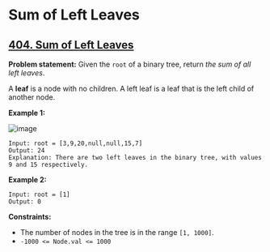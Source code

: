 # Sum of Left Leaves

## [404. Sum of Left Leaves](https://leetcode.com/problems/sum-of-left-leaves/)

**Problem statement:**
Given the `root` of a binary tree, return _the sum of all left leaves_.

A **leaf** is a node with no children. A left leaf is a leaf that is the left child of another node.

**Example 1:**

![image](https://user-images.githubusercontent.com/20440403/176985039-6802de18-8033-461c-ba69-fe871c412530.png)

```
Input: root = [3,9,20,null,null,15,7]
Output: 24
Explanation: There are two left leaves in the binary tree, with values 9 and 15 respectively.
```

**Example 2:**

```
Input: root = [1]
Output: 0
```

**Constraints:**

* The number of nodes in the tree is in the range `[1, 1000]`.
* `-1000 <= Node.val <= 1000`
